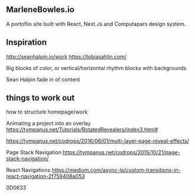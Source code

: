 ## MarleneBowles.io

A portoflio site built with React, Next.Js and Computapars design system.

## Inspiration

http://seanhalpin.io/work
https://tobiasahlin.com/

Big blocks of color, or vertical/horizontal rhythm blocks with backgrounds

Sean Halpin fade in of content

## things to work out

how to structure homepage/work

Animating a project into an overlay
https://tympanus.net/Tutorials/RotatedRevealers/index3.html#

https://tympanus.net/codrops/2016/06/01/multi-layer-page-reveal-effects/

Page Stack Navigation
https://tympanus.net/codrops/2015/10/21/page-stack-navigation/

React Navigations
https://medium.com/async-la/custom-transitions-in-react-navigation-2f759408a053


0D0633